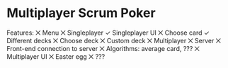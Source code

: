 ﻿# Multiplayer Scrum Poker

Features:
⨉ Menu
⨉ Singleplayer
	✓ Singleplayer UI
	⨉ Choose card
	✓ Different decks
	⨉ Choose deck
	⨉ Custom deck
⨉ Multiplayer
	⨉ Server
	⨉ Front-end connection to server
	⨉ Algorithms: average card, ???
	⨉ Multiplayer UI 
⨉ Easter egg
⨉ ???
